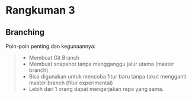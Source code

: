# Rangkuman 3

## Branching

Poin-poin penting dan kegunaannya:
> - Membuat Git Branch
> - Membuat snapshot tanpa mengganggu jalur utama (master branch)
> - Bisa digunakan untuk mencoba fitur baru tanpa takut mengganti master branch (fitur experimental)
> - Lebih dari 1 orang dapat mengerjakan repo yang sama.
